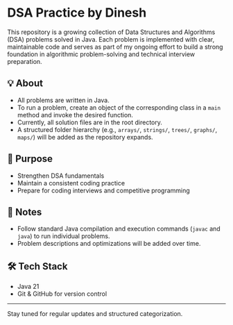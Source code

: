 # DSA Practice by Dinesh

This repository is a growing collection of Data Structures and Algorithms (DSA) problems solved in Java. Each problem is implemented with clear, maintainable code and serves as part of my ongoing effort to build a strong foundation in algorithmic problem-solving and technical interview preparation.

## 💡 About

- All problems are written in Java.
- To run a problem, create an object of the corresponding class in a `main` method and invoke the desired function.
- Currently, all solution files are in the root directory.
- A structured folder hierarchy (e.g., `arrays/`, `strings/`, `trees/`, `graphs/`, `maps/`) will be added as the repository expands.

## 🚀 Purpose

- Strengthen DSA fundamentals
- Maintain a consistent coding practice
- Prepare for coding interviews and competitive programming

## 📌 Notes

- Follow standard Java compilation and execution commands (`javac` and `java`) to run individual problems.
- Problem descriptions and optimizations will be added over time.

## 🛠️ Tech Stack

- Java 21
- Git & GitHub for version control

---

Stay tuned for regular updates and structured categorization.
